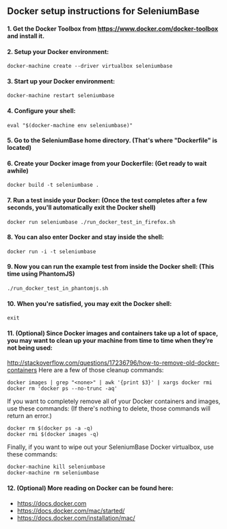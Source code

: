 ## Docker setup instructions for SeleniumBase

#### 1. Get the Docker Toolbox from https://www.docker.com/docker-toolbox and install it.

#### 2. Setup your Docker environment:

    docker-machine create --driver virtualbox seleniumbase

#### 3. Start up your Docker environment:

    docker-machine restart seleniumbase

#### 4. Configure your shell:

    eval "$(docker-machine env seleniumbase)"

#### 5. Go to the SeleniumBase home directory. (That's where "Dockerfile" is located)

#### 6. Create your Docker image from your Dockerfile: (Get ready to wait awhile)

    docker build -t seleniumbase .

#### 7. Run a test inside your Docker: (Once the test completes after a few seconds, you'll automatically exit the Docker shell)

    docker run seleniumbase ./run_docker_test_in_firefox.sh

#### 8. You can also enter Docker and stay inside the shell:

    docker run -i -t seleniumbase

#### 9. Now you can run the example test from inside the Docker shell: (This time using PhantomJS)

    ./run_docker_test_in_phantomjs.sh

#### 10. When you're satisfied, you may exit the Docker shell:

    exit

#### 11. (Optional) Since Docker images and containers take up a lot of space, you may want to clean up your machine from time to time when they’re not being used:
http://stackoverflow.com/questions/17236796/how-to-remove-old-docker-containers
Here are a few of those cleanup commands:

    docker images | grep "<none>" | awk '{print $3}' | xargs docker rmi
    docker rm 'docker ps --no-trunc -aq'

If you want to completely remove all of your Docker containers and images, use these commands: (If there's nothing to delete, those commands will return an error.)

    docker rm $(docker ps -a -q)
    docker rmi $(docker images -q)

Finally, if you want to wipe out your SeleniumBase Docker virtualbox, use these commands:

    docker-machine kill seleniumbase
    docker-machine rm seleniumbase

#### 12. (Optional) More reading on Docker can be found here:
* https://docs.docker.com
* https://docs.docker.com/mac/started/
* https://docs.docker.com/installation/mac/
